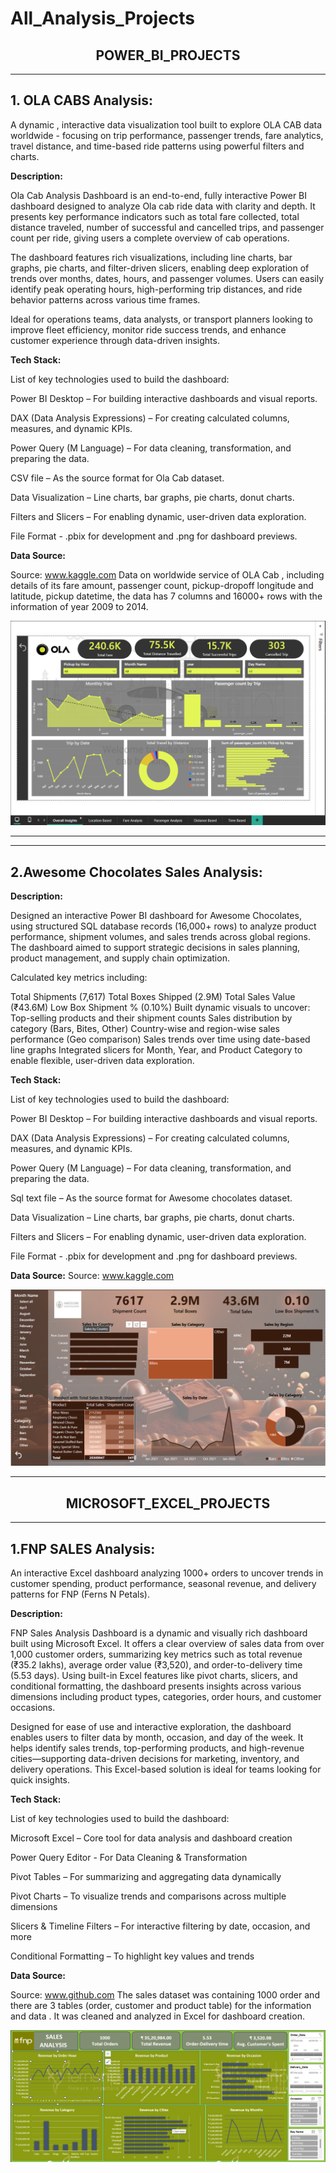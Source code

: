 # All_Analysis_Projects

<div align="center">
  <h2><strong>POWER_BI_PROJECTS</strong></h2>
</div>

---

**1. OLA CABS Analysis:** 
-----------------------
A dynamic , interactive data visualization tool built to explore OLA CAB data worldwide - focusing on trip performance, passenger trends, fare analytics, travel distance, and time-based ride patterns using powerful filters and charts.

**Description:**

 Ola Cab Analysis Dashboard is an end-to-end, fully interactive Power BI dashboard designed to analyze Ola cab ride data with clarity and depth. It presents key performance indicators such as total fare collected, total distance traveled, number of successful and cancelled trips, and passenger count per ride, giving users a complete overview of cab operations.

 The dashboard features rich visualizations, including line charts, bar graphs, pie charts, and filter-driven slicers, enabling deep exploration of trends over months, dates, hours, and passenger volumes. Users can easily identify peak operating hours, high-performing trip distances, and ride behavior patterns across various time frames.

 Ideal for operations teams, data analysts, or transport planners looking to improve fleet efficiency, monitor ride success trends, and enhance customer experience through data-driven insights.

**Tech Stack:**

List of key technologies used to build the dashboard:

Power BI Desktop – For building interactive dashboards and visual reports.

DAX (Data Analysis Expressions) – For creating calculated columns, measures, and dynamic KPIs.

Power Query (M Language) – For data cleaning, transformation, and preparing the data.

CSV file – As the source format for Ola Cab dataset.

Data Visualization – Line charts, bar graphs, pie charts, donut charts.

Filters and Slicers – For enabling dynamic, user-driven data exploration.

File Format - .pbix for development and .png for dashboard previews.

**Data Source:**

Source: www.kaggle.com
Data on worldwide service of OLA Cab , including details of its fare amount, passenger count, pickup-dropoff longitude and latitude, pickup datetime, the data has 7 columns and 16000+ rows with the information of year 2009 to 2014.

![Overall Insights](https://github.com/Atufa-Ifrah/All_Analysis_Projects/blob/main/Power-BI-Projects/1.Overall%20Insights.png)

---
---

**2.Awesome Chocolates Sales Analysis:** 
--------------------------------------

**Description:**

Designed an interactive Power BI dashboard for Awesome Chocolates, using structured SQL database records (16,000+ rows) to analyze product performance, shipment volumes, and sales trends across global regions. The dashboard aimed to support strategic decisions in sales planning, product management, and supply chain optimization.


Calculated key metrics including:

Total Shipments (7,617)
Total Boxes Shipped (2.9M)
Total Sales Value (₹43.6M)
Low Box Shipment % (0.10%)
Built dynamic visuals to uncover:
Top-selling products and their shipment counts
Sales distribution by category (Bars, Bites, Other)
Country-wise and region-wise sales performance (Geo comparison)
Sales trends over time using date-based line graphs
Integrated slicers for Month, Year, and Product Category to enable flexible, user-driven data exploration.


**Tech Stack:**

List of key technologies used to build the dashboard:

Power BI Desktop – For building interactive dashboards and visual reports.

DAX (Data Analysis Expressions) – For creating calculated columns, measures, and dynamic KPIs.

Power Query (M Language) – For data cleaning, transformation, and preparing the data.

Sql text file – As the source format for Awesome chocolates dataset.

Data Visualization – Line charts, bar graphs, pie charts, donut charts.

Filters and Slicers – For enabling dynamic, user-driven data exploration.

File Format - .pbix for development and .png for dashboard previews.

**Data Source:**
Source: www.kaggle.com

![Dashboard Awesome Chocolates](https://github.com/Atufa-Ifrah/All_Analysis_Projects/blob/main/Awesome%20Chocolate%20Sales%20Analysis/Dashboard%20Awesome%20Chocolates.png)


---

<div align="center">
  <h2><strong>MICROSOFT_EXCEL_PROJECTS</strong></h2>
</div>

---

**1.FNP SALES Analysis:** 
-----------------------
An interactive Excel dashboard analyzing 1000+ orders to uncover trends in customer spending, product performance, seasonal revenue, and delivery patterns for FNP (Ferns N Petals).


**Description:**

FNP Sales Analysis Dashboard is a dynamic and visually rich dashboard built using Microsoft Excel. It offers a clear overview of sales data from over 1,000 customer orders, summarizing key metrics such as total revenue (₹35.2 lakhs), average order value (₹3,520), and order-to-delivery time (5.53 days). Using built-in Excel features like pivot charts, slicers, and conditional formatting, the dashboard presents insights across various dimensions including product types, categories, order hours, and customer occasions.

Designed for ease of use and interactive exploration, the dashboard enables users to filter data by month, occasion, and day of the week. It helps identify sales trends, top-performing products, and high-revenue cities—supporting data-driven decisions for marketing, inventory, and delivery operations. This Excel-based solution is ideal for teams looking for quick insights.


**Tech Stack:**

List of key technologies used to build the dashboard:

Microsoft Excel – Core tool for data analysis and dashboard creation

Power Query Editor - For Data Cleaning & Transformation

Pivot Tables – For summarizing and aggregating data dynamically

Pivot Charts – To visualize trends and comparisons across multiple dimensions

Slicers & Timeline Filters – For interactive filtering by date, occasion, and more

Conditional Formatting – To highlight key values and trends

**Data Source:**

Source: www.github.com
The sales dataset was containing 1000 order and there are 3 tables (order, customer and product table) for the information and data . It was cleaned and analyzed in Excel for dashboard creation.


![Sales Analysis Dashboard](https://github.com/Atufa-Ifrah/All_Analysis_Projects/blob/main/FnP%20Sales%20Analysis/Sales%20Analysis%20Dashboard.png)






